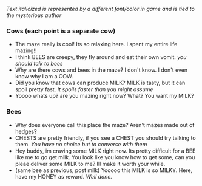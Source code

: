 *Text italicized is represented by a different font/color in game and is tied to the  mysterious author*
### Cows (each point is a separate cow)
- The maze really is cool! Its so relaxing here. I spent my entire life mazing!!
- I think BEES are creepy, they fly around and eat their own vomit. *you should talk to bees*
- Why are there cows and bees in the maze? I don't know. I don't even know why I am a COW.
- Did you know that cows can produce MILK? MILK is tasty, but it can spoil pretty fast. *It spoils faster than you might assume*
- Yoooo whats up? are you mazing right now? What? You want my MILK?

### Bees
* Why does everyone call this place the maze? Aren't mazes made out of hedges?
* CHESTS are pretty friendly, if you see a CHEST you should try talking to them. *You have no choice but to converse with them*
* Hey buddy, im craving some MILK right now. Its pretty difficult for a BEE like me to go get milk. You look like you know how to get some, can you pleae deliver some MILK to me? Ill make it worth your while. 
* (same bee as previous, post milk) Yooooo this MILK is so MILKY. Here, have my HONEY as reward. *Well done.*










